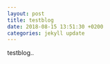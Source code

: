 ```yaml
---
layout: post
title: testblog
date: 2018-08-15 13:51:30 +0200
categories: jekyll update
---
```


testblog..